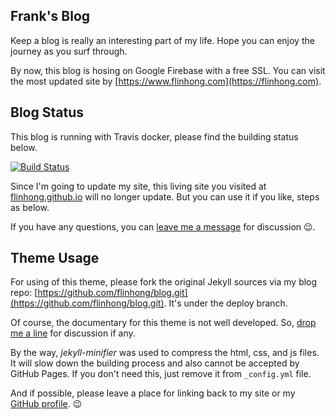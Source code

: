 ## Frank's Blog

Keep a blog is really an interesting part of my life. Hope you can enjoy the journey as you surf through.

By now, this blog is hosing on Google Firebase with a free SSL. You can visit the most updated site by [https://www.flinhong.com](https://flinhong.com).

## Blog Status

This blog is running with Travis docker, please find the building status below.

[![Build Status](https://travis-ci.org/flinhong/blog.svg?branch=deploy)](https://travis-ci.org/flinhong/blog)

Since I'm going to update my site, this living site you visited at [flinhong.github.io](https://flinhong.github.io) will no longer update. But you can use it if you like, steps as below.

If you have any questions, you can [leave me a message](https://flinhong.github.io/contact/#message) for discussion 😉.

## Theme Usage

For using of this theme, please fork the original Jekyll sources via my blog repo: [https://github.com/flinhong/blog.git](https://github.com/flinhong/blog.git). It's under the deploy branch.

Of course, the documentary for this theme is not well developed. So, [drop me a line](https://flinhong.github.io/contact/#message) for discussion if any.

By the way, *jekyll-minifier* was used to compress the html, css, and js files. It will slow down the building process and also cannot be accepted by GitHub Pages. If you don't need this, just remove it from `_config.yml` file.

And if possible, please leave a place for linking back to my site or my [GitHub profile](https://github.com/flinhong). 😉